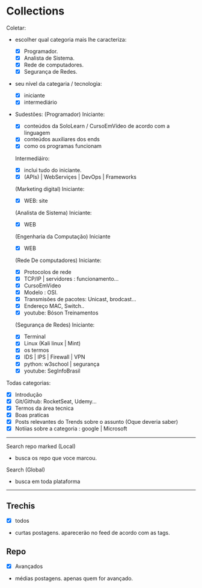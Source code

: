 # Collections

Coletar:

- escolher qual categoria mais lhe caracteriza:

  - [x] Programador.
  - [x] Analista de Sistema.
  - [x] Rede de computadores.
  - [x] Segurança de Redes.

- seu nível da categaria / tecnologia:

  - [x] iniciante
  - [x] intermediário

- Sudestões:
  (Programador)
  Iniciante:

  - [x] conteúdos da SoloLearn / CursoEmVídeo de acordo com a linguagem
  - [x] conteúdos auxiliares dos ends
  - [x] como os programas funcionam

  Intermediáiro:

  - [x] inclui tudo do iniciante.
  - [x] (APIs) | WebServiçes | DevOps | Frameworks

  (Marketing digital)
  Iniciante:

  - [x] WEB: site

  (Analista de Sistema)
  Iniciante:

  - [x] WEB

  (Engenharia da Computação)
  Iniciante

  - [x] WEB

  (Rede De computadores)
  Iniciante:

  - [x] Protocolos de rede
  - [x] TCP/IP | servidores : funcionamento...
  - [x] CursoEmVideo
  - [x] Modelo : OSI.
  - [x] Transmisões de pacotes: Unicast, brodcast...
  - [x] Endereço MAC, Switch..
  - [x] youtube: Bóson Treinamentos

  (Segurança de Redes)
  Iniciante:

  - [x] Terminal
  - [x] Linux (Kali linux | Mint)
  - [x] os termos
  - [x] IDS | IPS | Firewall | VPN
  - [x] python: w3school | segurança
  - [x] youtube: SegInfoBrasil

Todas categorias:

- [x] Introdução
- [x] Git/Github: RocketSeat, Udemy...
- [x] Termos da área tecnica
- [x] Boas praticas
- [x] Posts relevantes do Trends sobre o assunto (Oque deveria saber)
- [x] Notiias sobre a categoria : google | Microsoft

---

Search repo marked (Local)

- busca os repo que voce marcou.

Search (Global)

- busca em toda plataforma

---

## Trechis

- [X] todos
- curtas postagens. aparecerão no feed de acordo com as tags.

## Repo

- [X] Avançados
- médias postagens. apenas quem for avançado.
